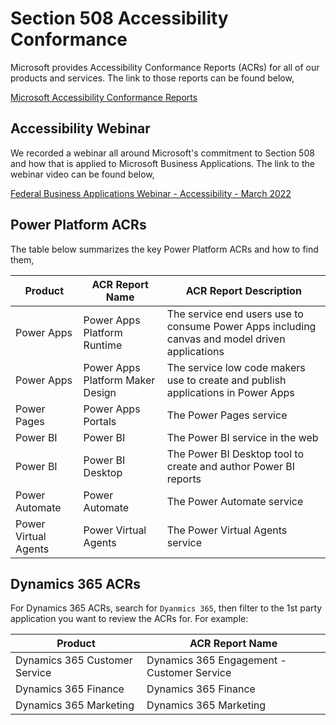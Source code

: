 # Section 508 Accessibility Conformance
Microsoft provides Accessibility Conformance Reports (ACRs) for all of our products and services.  The link to those reports can be found below,

[Microsoft Accessibility Conformance Reports](https://www.microsoft.com/en-us/accessibility/conformance-reports)

## Accessibility Webinar
We recorded a webinar all around Microsoft's commitment to Section 508 and how that is applied to Microsoft Business Applications.  The link to the webinar video can be found below,

[Federal Business Applications Webinar - Accessibility - March 2022](https://www.youtube.com/watch?v=ZlbyuP12zr4)

## Power Platform ACRs

The table below summarizes the key Power Platform ACRs and how to find them,

| Product | ACR Report Name | ACR Report Description |
| ------- | --------------- | ---------------------- |
| Power Apps | Power Apps Platform Runtime | The service end users use to consume Power Apps including canvas and model driven applications |
| Power Apps | Power Apps Platform Maker Design | The service low code makers use to create and publish applications in Power Apps |
| Power Pages | Power Apps Portals | The Power Pages service |
| Power BI | Power BI | The Power BI service in the web |
| Power BI | Power BI Desktop | The Power BI Desktop tool to create and author Power BI reports |
| Power Automate | Power Automate | The Power Automate service |
| Power Virtual Agents | Power Virtual Agents | The Power Virtual Agents service |

## Dynamics 365 ACRs

For Dynamics 365 ACRs, search for ````Dyanmics 365````, then filter to the 1st party application you want to review the ACRs for.  For example:

| Product | ACR Report Name |
| ------- | --------------- |
| Dynamics 365 Customer Service | Dynamics 365 Engagement - Customer Service |
| Dynamics 365 Finance | Dynamics 365 Finance |
| Dynamics 365 Marketing | Dynamics 365 Marketing |
